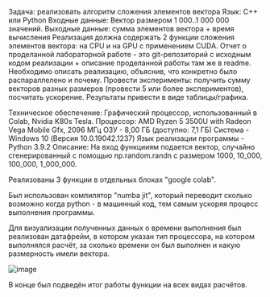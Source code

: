 Задача: реализовать алгоритм сложения элементов вектора
Язык: C++ или Python
Входные данные: Вектор размером 1 000..1 000 000 значений.
Выходные данные: сумма элементов вектора + время вычисления
Реализация должна содержать 2 функции сложения элементов вектора: на CPU и на
GPU с применением CUDA.
Отчет о проделанной лабораторной работе - это git-репозиторий с исходным кодом
реализации + описание проделанной работы там же в readme.
Необходимо описать реализацию, объяснив, что конкретно было распараллелено и
почему.
Провести эксперименты: получить сумму векторов разных размеров (провести 5 или
более экспериментов), посчитать ускорение. Результаты привести в виде
таблицы/графика.

Техническое обеспечение: Графический процессор, использованный в Colab, Nvidia K80s Tesla. Процессор: AMD Ryzen 5 3500U with Radeon Vega Mobile Gfx, 2096 МГц ОЗУ - 8,00 ГБ (доступно: 7,1 ГБ) Система - Windows 10 (Версия 10.0.19042.1237) Язык реализации программы - Python 3.9.2 Описание: На вход функцииям подается вектор, случайно сгенерированный с помощью np.random.randn с размером 1000, 10_000, 100_000, 1_000_000.

Реализованы 3 функции в отдельных блоках "google colab".

Был использован компилятор "numba jit", который переводит сколько возможно когда python - в машинный код, тем самым ускоряя процесс выполнения программы.

Для визуализации полученных данных о времени выполнения был реализован датафрейм, в котором указан тип процессора, на котором выполнялся расчёт, за сколько времени он был выполнен и какую размерность имели вектора.

![image](https://user-images.githubusercontent.com/80954194/139470901-97a87d80-5281-4294-b6ac-a339fe3feee3.png)

В конце был подведён итог работы функции на всех видах расчётов.


